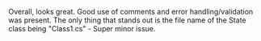 Overall, looks great. Good use of comments and error handling/validation was present. The only thing that stands out is the file name of the State class being "Class1.cs" - Super minor issue.